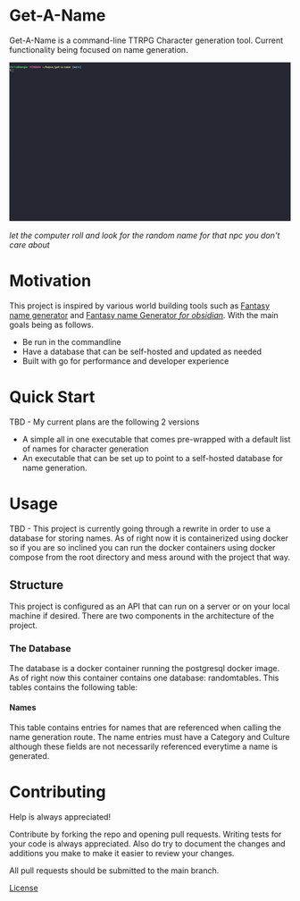 # Get-A-Name

Get-A-Name is a command-line TTRPG Character generation tool. Current functionality being focused on name generation.

<div align="center">
    <img src="https://github.com/zavastopher/get-a-name/blob/main/resources/demo.gif" alt="gif of get-a-name working">
</div>

_let the computer roll and look for the random name for that npc you don't care about_

# Motivation
This project is inspired by various world building tools such as [Fantasy name generator](https://www.fantasynamegenerators.com/) and [Fantasy name Generator _for obsidian_](https://github.com/lukewh/fantasy-name). With the main goals being as follows.

- Be run in the commandline
- Have a database that can be self-hosted and updated as needed
- Built with go for performance and developer experience

# Quick Start

TBD - My current plans are the following 2 versions
- A simple all in one executable that comes pre-wrapped with a default list of names for character generation
- An executable that can be set up to point to a self-hosted database for name generation. 

# Usage

TBD - This project is currently going through a rewrite in order to use a database for storing names. As of right now it is containerized using docker so if you are so inclined you can run the docker containers using docker compose from the root directory and mess around with the project that way. 

## Structure

This project is configured as an API that can run on a server or on your local machine if desired.
There are two components in the architecture of the project.

### The Database

The database is a docker container running the postgresql docker image. As of right now this container
contains one database: randomtables. This tables contains the following table:

#### Names

This table contains entries for names that are referenced when calling the name generation route. The
name entries must have a Category and Culture although these fields are not necessarily referenced
everytime a name is generated.

# Contributing 

Help is always appreciated!

Contribute by forking the repo and opening pull requests. Writing tests for your code is always appreciated. Also do try to document the changes and additions you make to make it easier to review your changes. 

All pull requests should be submitted to the main branch.

[License](./LICENSE)